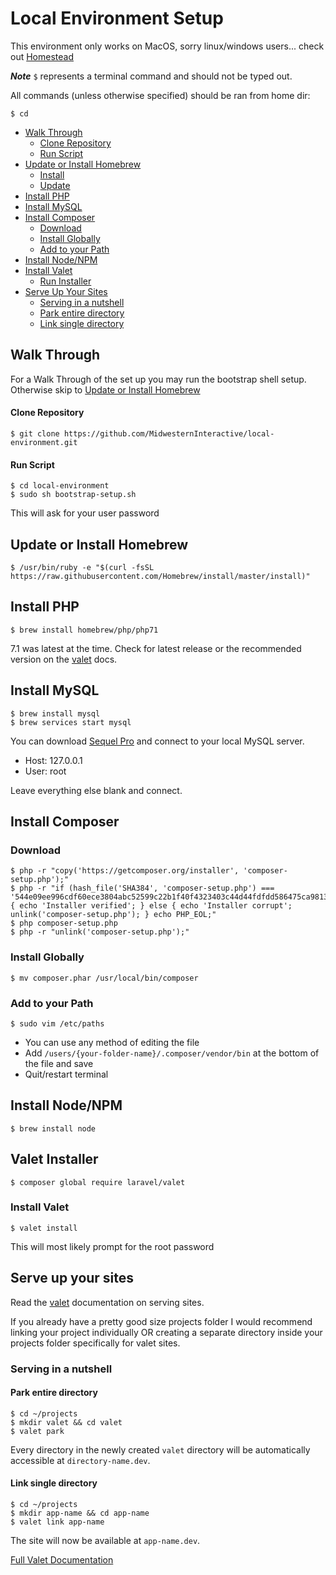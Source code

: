 # Local Environment Setup
This environment only works on MacOS, sorry linux/windows users... check out [Homestead](https://laravel.com/docs/master/homestead)

__*Note*__ `$` represents a terminal command and should not be typed out.

All commands (unless otherwise specified) should be ran from home dir:
```shell
$ cd
```

  - [Walk Through](#walk-through)
    - [Clone Repository](#clone-repository)
    - [Run Script](#run-script)
  - [Update or Install Homebrew](#update-or-install-homebrew)
    - [Install](#install)
    - [Update](#update)
  - [Install PHP](#install-php)
  - [Install MySQL](#install-mysql)
  - [Install Composer](#install-composer)
    - [Download](#download)
    - [Install Globally](#install-globally)
    - [Add to your Path](#add-to-your-path)
  - [Install Node/NPM](#install-node-npm)
  - [Install Valet](#install-valet)
    - [Run Installer](#run-installer)
  - [Serve Up Your Sites](#serve-up-your-sites)
    - [Serving in a nutshell](#serving-in-a-nutshell)
    - [Park entire directory](#park-entire-directory)
    - [Link single directory](#link-single-directory)

## Walk Through
For a Walk Through of the set up you may run the bootstrap shell setup. Otherwise skip to [Update or Install Homebrew](#update-or-install-homebrew)

#### Clone Repository
```shell
$ git clone https://github.com/MidwesternInteractive/local-environment.git
```

#### Run Script
```shell
$ cd local-environment
$ sudo sh bootstrap-setup.sh
```
This will ask for your user password

## Update or Install Homebrew
```shell
$ /usr/bin/ruby -e "$(curl -fsSL https://raw.githubusercontent.com/Homebrew/install/master/install)"
```

## Install PHP
```shell
$ brew install homebrew/php/php71
```
7.1 was latest at the time. Check for latest release or the recommended version on the [valet](https://laravel.com/docs/master/valet#installation) docs.

## Install MySQL
```shell
$ brew install mysql
$ brew services start mysql
```
You can download [Sequel Pro](https://sequelpro.com/download) and connect to your local MySQL server.

  - Host: 127.0.0.1
  - User: root

Leave everything else blank and connect.

## Install Composer
### Download
```shell
$ php -r "copy('https://getcomposer.org/installer', 'composer-setup.php');"
$ php -r "if (hash_file('SHA384', 'composer-setup.php') === '544e09ee996cdf60ece3804abc52599c22b1f40f4323403c44d44fdfdd586475ca9813a858088ffbc1f233e9b180f061') { echo 'Installer verified'; } else { echo 'Installer corrupt'; unlink('composer-setup.php'); } echo PHP_EOL;"
$ php composer-setup.php
$ php -r "unlink('composer-setup.php');"
```

### Install Globally
```shell
$ mv composer.phar /usr/local/bin/composer
```

### Add to your Path
```shell
$ sudo vim /etc/paths
```

  - You can use any method of editing the file
  - Add `/users/{your-folder-name}/.composer/vendor/bin` at the bottom of the file and save
  - Quit/restart terminal

## Install Node/NPM
```shell
$ brew install node
```

## Valet Installer
```shell
$ composer global require laravel/valet
```

### Install Valet
```shell
$ valet install
```
This will most likely prompt for the root password

## Serve up your sites
Read the [valet](https://laravel.com/docs/master/valet#serving-sites) documentation on serving sites.

If you already have a pretty good size projects folder I would recommend linking your project individually OR creating a separate directory inside your projects folder specifically for valet sites.

### Serving in a nutshell
#### Park entire directory
```shell
$ cd ~/projects
$ mkdir valet && cd valet
$ valet park
```
Every directory in the newly created `valet` directory will be automatically accessible at `directory-name.dev`.

#### Link single directory
```shell
$ cd ~/projects
$ mkdir app-name && cd app-name
$ valet link app-name
```
The site will now be available at `app-name.dev`.

[Full Valet Documentation](https://laravel.com/docs/master/valet)
